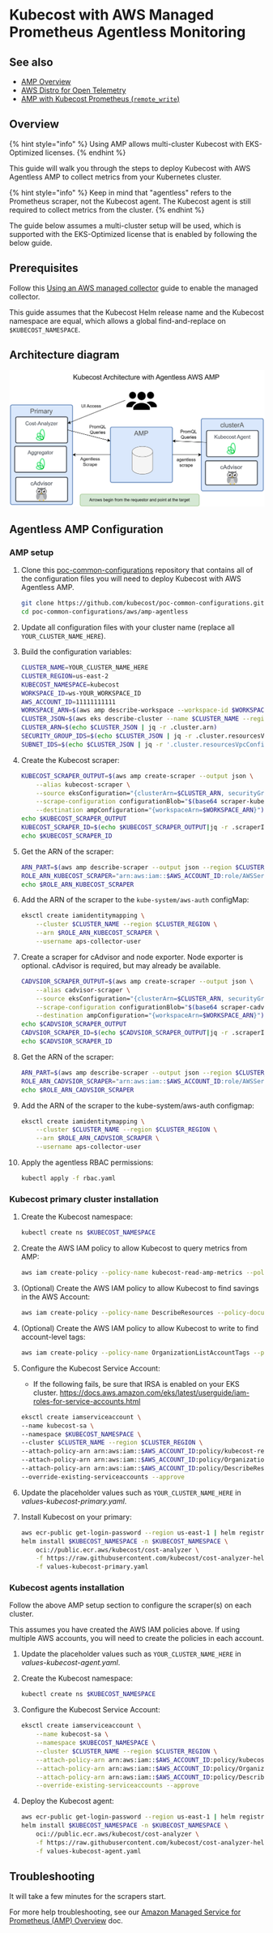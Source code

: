 # Kubecost with AWS Managed Prometheus Agentless Monitoring

## See also

* [AMP Overview](/install-and-configure/advanced-configuration/custom-prom/aws-amp-integration.md)
* [AWS Distro for Open Telemetry](/install-and-configure/advanced-configuration/custom-prom/kubecost-aws-distro-open-telemetry.md)
* [AMP with Kubecost Prometheus (`remote_write`)](/install-and-configure/advanced-configuration/custom-prom/amp-with-remote-write.md)

## Overview

{% hint style="info" %}
Using AMP allows multi-cluster Kubecost with EKS-Optimized licenses.
{% endhint %}

This guide will walk you through the steps to deploy Kubecost with AWS Agentless AMP to collect metrics from your Kubernetes cluster.

{% hint style="info" %}
Keep in mind that "agentless" refers to the Prometheus scraper, not the Kubecost agent. The Kubecost agent is still required to collect metrics from the cluster.
{% endhint %}

The guide below assumes a multi-cluster setup will be used, which is supported with the EKS-Optimized license that is enabled by following the below guide.

## Prerequisites

Follow this [Using an AWS managed collector](https://docs.aws.amazon.com/prometheus/latest/userguide/AMP-collector-how-to.html) guide to enable the managed collector.

This guide assumes that the Kubecost Helm release name and the Kubecost namespace are equal, which allows a global find-and-replace on `$KUBECOST_NAMESPACE`.

## Architecture diagram

![Agentless AMP Architecture](../../../images/diagrams/AMP-agentless-multi-cluster-Prometheus-kubecost-architecture.png)

## Agentless AMP Configuration

### AMP setup

1. Clone this [poc-common-configurations](https://github.com/kubecost/poc-common-configurations) repository that contains all of the configuration files you will need to deploy Kubecost with AWS Agentless AMP.

    ```sh
    git clone https://github.com/kubecost/poc-common-configurations.git
    cd poc-common-configurations/aws/amp-agentless
    ```

2. Update all configuration files with your cluster name (replace all `YOUR_CLUSTER_NAME_HERE`).

3. Build the configuration variables:

    ```sh
    CLUSTER_NAME=YOUR_CLUSTER_NAME_HERE
    CLUSTER_REGION=us-east-2
    KUBECOST_NAMESPACE=kubecost
    WORKSPACE_ID=ws-YOUR_WORKSPACE_ID
    AWS_ACCOUNT_ID=11111111111
    WORKSPACE_ARN=$(aws amp describe-workspace --workspace-id $WORKSPACE_ID --output json | jq -r .workspace.arn)
    CLUSTER_JSON=$(aws eks describe-cluster --name $CLUSTER_NAME --region $CLUSTER_REGION --output json)
    CLUSTER_ARN=$(echo $CLUSTER_JSON | jq -r .cluster.arn)
    SECURITY_GROUP_IDS=$(echo $CLUSTER_JSON | jq -r .cluster.resourcesVpcConfig.clusterSecurityGroupId)
    SUBNET_IDS=$(echo $CLUSTER_JSON | jq -r '.cluster.resourcesVpcConfig.subnetIds | @csv')
    ```

4. Create the Kubecost scraper:

    ```sh
    KUBECOST_SCRAPER_OUTPUT=$(aws amp create-scraper --output json \
        --alias kubecost-scraper \
        --source eksConfiguration="{clusterArn=$CLUSTER_ARN, securityGroupIds=[$SECURITY_GROUP_IDS],subnetIds=[$SUBNET_IDS]}" \
        --scrape-configuration configurationBlob="$(base64 scraper-kubecost-with-networking.yaml|tr -d '\n')" \
        --destination ampConfiguration="{workspaceArn=$WORKSPACE_ARN}")
    echo $KUBECOST_SCRAPER_OUTPUT
    KUBECOST_SCRAPER_ID=$(echo $KUBECOST_SCRAPER_OUTPUT|jq -r .scraperId)
    echo $KUBECOST_SCRAPER_ID
    ```

5. Get the ARN of the scraper:

    ```sh
    ARN_PART=$(aws amp describe-scraper --output json --region $CLUSTER_REGION --scraper-id $KUBECOST_SCRAPER_ID | jq -r .scraper.roleArn | cut -d'_' -f2)
    ROLE_ARN_KUBECOST_SCRAPER="arn:aws:iam::$AWS_ACCOUNT_ID:role/AWSServiceRoleForAmazonPrometheusScraper_$ARN_PART"
    echo $ROLE_ARN_KUBECOST_SCRAPER
    ```

6. Add the ARN of the scraper to the `kube-system/aws-auth` configMap:

    ```sh
    eksctl create iamidentitymapping \
        --cluster $CLUSTER_NAME --region $CLUSTER_REGION \
        --arn $ROLE_ARN_KUBECOST_SCRAPER \
        --username aps-collector-user
    ```

7. Create a scraper for cAdvisor and node exporter. Node exporter is optional. cAdvisor is required, but may already be available.

    ```sh
    CADVSIOR_SCRAPER_OUTPUT=$(aws amp create-scraper --output json \
        --alias cadvisor-scraper \
        --source eksConfiguration="{clusterArn=$CLUSTER_ARN, securityGroupIds=[$SECURITY_GROUP_IDS],subnetIds=[$SUBNET_IDS]}" \
        --scrape-configuration configurationBlob="$(base64 scraper-cadvisor-node-exporter.yaml|tr -d '\n')" \
        --destination ampConfiguration="{workspaceArn=$WORKSPACE_ARN}")
    echo $CADVSIOR_SCRAPER_OUTPUT
    CADVSIOR_SCRAPER_ID=$(echo $CADVSIOR_SCRAPER_OUTPUT|jq -r .scraperId)
    echo $CADVSIOR_SCRAPER_ID
    ```

8. Get the ARN of the scraper:

    ```sh
    ARN_PART=$(aws amp describe-scraper --output json --region $CLUSTER_REGION --scraper-id $CADVSIOR_SCRAPER_ID | jq -r .scraper.roleArn | cut -d'_' -f2)
    ROLE_ARN_CADVSIOR_SCRAPER="arn:aws:iam::$AWS_ACCOUNT_ID:role/AWSServiceRoleForAmazonPrometheusScraper_$ARN_PART"
    echo $ROLE_ARN_CADVSIOR_SCRAPER
     ```

9. Add the ARN of the scraper to the kube-system/aws-auth configmap:

    ```sh
    eksctl create iamidentitymapping \
        --cluster $CLUSTER_NAME --region $CLUSTER_REGION \
        --arn $ROLE_ARN_CADVSIOR_SCRAPER \
        --username aps-collector-user
    ```

10. Apply the agentless RBAC permissions:

    ```sh
    kubectl apply -f rbac.yaml
    ```

### Kubecost primary cluster installation

1. Create the Kubecost namespace:

    ```bash
    kubectl create ns $KUBECOST_NAMESPACE
    ```

1. Create the AWS IAM policy to allow Kubecost to query metrics from AMP:

    ```bash
    aws iam create-policy --policy-name kubecost-read-amp-metrics --policy-document file://iam-read-amp-metrics.json
    ```

1. (Optional) Create the AWS IAM policy to allow Kubecost to find savings in the AWS Account:

    ```bash
    aws iam create-policy --policy-name DescribeResources --policy-document file://iam-describeCloudResources.json
    ```

1. (Optional) Create the AWS IAM policy to allow Kubecost to write to find account-level tags:

    ```bash
    aws iam create-policy --policy-name OrganizationListAccountTags --policy-document file://iam-listAccounts-tags.json
    ```

1. Configure the Kubecost Service Account:

    * If the following fails, be sure that IRSA is enabled on your EKS cluster. <https://docs.aws.amazon.com/eks/latest/userguide/iam-roles-for-service-accounts.html>

    ```bash
    eksctl create iamserviceaccount \
    --name kubecost-sa \
    --namespace $KUBECOST_NAMESPACE \
    --cluster $CLUSTER_NAME --region $CLUSTER_REGION \
    --attach-policy-arn arn:aws:iam::$AWS_ACCOUNT_ID:policy/kubecost-read-amp-metrics \
    --attach-policy-arn arn:aws:iam::$AWS_ACCOUNT_ID:policy/OrganizationListAccountTags \
    --attach-policy-arn arn:aws:iam::$AWS_ACCOUNT_ID:policy/DescribeResources \
    --override-existing-serviceaccounts --approve
    ```

1. Update the placeholder values such as `YOUR_CLUSTER_NAME_HERE` in *values-kubecost-primary.yaml*.

1. Install Kubecost on your primary:

    ```bash
    aws ecr-public get-login-password --region us-east-1 | helm registry login --username AWS --password-stdin public.ecr.aws
    helm install $KUBECOST_NAMESPACE -n $KUBECOST_NAMESPACE \
        oci://public.ecr.aws/kubecost/cost-analyzer \
        -f https://raw.githubusercontent.com/kubecost/cost-analyzer-helm-chart/develop/cost-analyzer/values-eks-cost-monitoring.yaml \
        -f values-kubecost-primary.yaml
    ```

### Kubecost agents installation

Follow the above AMP setup section to configure the scraper(s) on each cluster.

This assumes you have created the AWS IAM policies above. If using multiple AWS accounts, you will need to create the policies in each account.

1. Update the placeholder values such as `YOUR_CLUSTER_NAME_HERE` in *values-kubecost-agent.yaml*.

1. Create the Kubecost namespace:

    ```bash
    kubectl create ns $KUBECOST_NAMESPACE
    ```

1. Configure the Kubecost Service Account:

    ```bash
    eksctl create iamserviceaccount \
        --name kubecost-sa \
        --namespace $KUBECOST_NAMESPACE \
        --cluster $CLUSTER_NAME --region $CLUSTER_REGION \
        --attach-policy-arn arn:aws:iam::$AWS_ACCOUNT_ID:policy/kubecost-read-amp-metrics \
        --attach-policy-arn arn:aws:iam::$AWS_ACCOUNT_ID:policy/OrganizationListAccountTags \
        --attach-policy-arn arn:aws:iam::$AWS_ACCOUNT_ID:policy/DescribeResources \
        --override-existing-serviceaccounts --approve
    ```

1. Deploy the Kubecost agent:

    ```bash
    aws ecr-public get-login-password --region us-east-1 | helm registry login --username AWS --password-stdin public.ecr.aws
    helm install $KUBECOST_NAMESPACE -n $KUBECOST_NAMESPACE \
        oci://public.ecr.aws/kubecost/cost-analyzer \
        -f https://raw.githubusercontent.com/kubecost/cost-analyzer-helm-chart/develop/cost-analyzer/values-eks-cost-monitoring.yaml \
        -f values-kubecost-agent.yaml
    ```

## Troubleshooting

It will take a few minutes for the scrapers start.

For more help troubleshooting, see our [Amazon Managed Service for Prometheus (AMP) Overview](aws-amp-integration.md#troubleshooting) doc.

